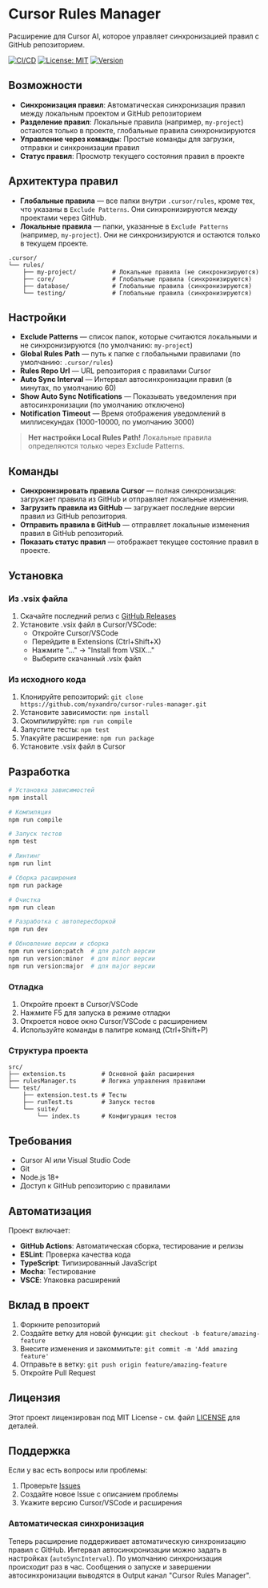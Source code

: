 # Cursor Rules Manager

Расширение для Cursor AI, которое управляет синхронизацией правил с GitHub репозиторием.

[![CI/CD](https://github.com/nyxandro/cursor-rules-manager/workflows/CI/CD/badge.svg)](https://github.com/nyxandro/cursor-rules-manager/actions)
[![License: MIT](https://img.shields.io/badge/License-MIT-yellow.svg)](https://opensource.org/licenses/MIT)
[![Version](https://img.shields.io/badge/version-1.0.2-blue.svg)](https://github.com/nyxandro/cursor-rules-manager/releases)

## Возможности

- **Синхронизация правил**: Автоматическая синхронизация правил между локальным проектом и GitHub репозиторием
- **Разделение правил**: Локальные правила (например, `my-project`) остаются только в проекте, глобальные правила синхронизируются
- **Управление через команды**: Простые команды для загрузки, отправки и синхронизации правил
- **Статус правил**: Просмотр текущего состояния правил в проекте

## Архитектура правил

- **Глобальные правила** — все папки внутри `.cursor/rules`, кроме тех, что указаны в `Exclude Patterns`. Они синхронизируются между проектами через GitHub.
- **Локальные правила** — папки, указанные в `Exclude Patterns` (например, `my-project`). Они не синхронизируются и остаются только в текущем проекте.

```
.cursor/
└── rules/
    ├── my-project/          # Локальные правила (не синхронизируются)
    ├── core/                # Глобальные правила (синхронизируются)
    ├── database/            # Глобальные правила (синхронизируются)
    └── testing/             # Глобальные правила (синхронизируются)
```

## Настройки

- **Exclude Patterns** — список папок, которые считаются локальными и не синхронизируются (по умолчанию: `my-project`)
- **Global Rules Path** — путь к папке с глобальными правилами (по умолчанию: `.cursor/rules`)
- **Rules Repo Url** — URL репозитория с правилами Cursor
- **Auto Sync Interval** — Интервал автосинхронизации правил (в минутах, по умолчанию 60)
- **Show Auto Sync Notifications** — Показывать уведомления при автосинхронизации (по умолчанию отключено)
- **Notification Timeout** — Время отображения уведомлений в миллисекундах (1000-10000, по умолчанию 3000)

> **Нет настройки Local Rules Path!** Локальные правила определяются только через Exclude Patterns.

## Команды

- **Синхронизировать правила Cursor** — полная синхронизация: загружает правила из GitHub и отправляет локальные изменения.
- **Загрузить правила из GitHub** — загружает последние версии правил из GitHub репозитория.
- **Отправить правила в GitHub** — отправляет локальные изменения правил в GitHub репозиторий.
- **Показать статус правил** — отображает текущее состояние правил в проекте.

## Установка

### Из .vsix файла

1. Скачайте последний релиз с [GitHub Releases](https://github.com/nyxandro/cursor-rules-manager/releases)
2. Установите .vsix файл в Cursor/VSCode:
   - Откройте Cursor/VSCode
   - Перейдите в Extensions (Ctrl+Shift+X)
   - Нажмите "..." → "Install from VSIX..."
   - Выберите скачанный .vsix файл

### Из исходного кода

1. Клонируйте репозиторий: `git clone https://github.com/nyxandro/cursor-rules-manager.git`
2. Установите зависимости: `npm install`
3. Скомпилируйте: `npm run compile`
4. Запустите тесты: `npm test`
5. Упакуйте расширение: `npm run package`
6. Установите .vsix файл в Cursor

## Разработка

```bash
# Установка зависимостей
npm install

# Компиляция
npm run compile

# Запуск тестов
npm test

# Линтинг
npm run lint

# Сборка расширения
npm run package

# Очистка
npm run clean

# Разработка с автопересборкой
npm run dev

# Обновление версии и сборка
npm run version:patch  # для patch версии
npm run version:minor  # для minor версии
npm run version:major  # для major версии
```

### Отладка

1. Откройте проект в Cursor/VSCode
2. Нажмите F5 для запуска в режиме отладки
3. Откроется новое окно Cursor/VSCode с расширением
4. Используйте команды в палитре команд (Ctrl+Shift+P)

### Структура проекта

```
src/
├── extension.ts          # Основной файл расширения
├── rulesManager.ts       # Логика управления правилами
└── test/
    ├── extension.test.ts # Тесты
    ├── runTest.ts        # Запуск тестов
    └── suite/
        └── index.ts      # Конфигурация тестов
```

## Требования

- Cursor AI или Visual Studio Code
- Git
- Node.js 18+
- Доступ к GitHub репозиторию с правилами

## Автоматизация

Проект включает:

- **GitHub Actions**: Автоматическая сборка, тестирование и релизы
- **ESLint**: Проверка качества кода
- **TypeScript**: Типизированный JavaScript
- **Mocha**: Тестирование
- **VSCE**: Упаковка расширений

## Вклад в проект

1. Форкните репозиторий
2. Создайте ветку для новой функции: `git checkout -b feature/amazing-feature`
3. Внесите изменения и закоммитьте: `git commit -m 'Add amazing feature'`
4. Отправьте в ветку: `git push origin feature/amazing-feature`
5. Откройте Pull Request

## Лицензия

Этот проект лицензирован под MIT License - см. файл [LICENSE](LICENSE) для деталей.

## Поддержка

Если у вас есть вопросы или проблемы:

1. Проверьте [Issues](https://github.com/nyxandro/cursor-rules-manager/issues)
2. Создайте новое Issue с описанием проблемы
3. Укажите версию Cursor/VSCode и расширения

### Автоматическая синхронизация

Теперь расширение поддерживает автоматическую синхронизацию правил с GitHub. Интервал автосинхронизации можно задать в настройках (`autoSyncInterval`). По умолчанию синхронизация происходит раз в час. Сообщения о запуске и завершении автосинхронизации выводятся в Output канал "Cursor Rules Manager".
